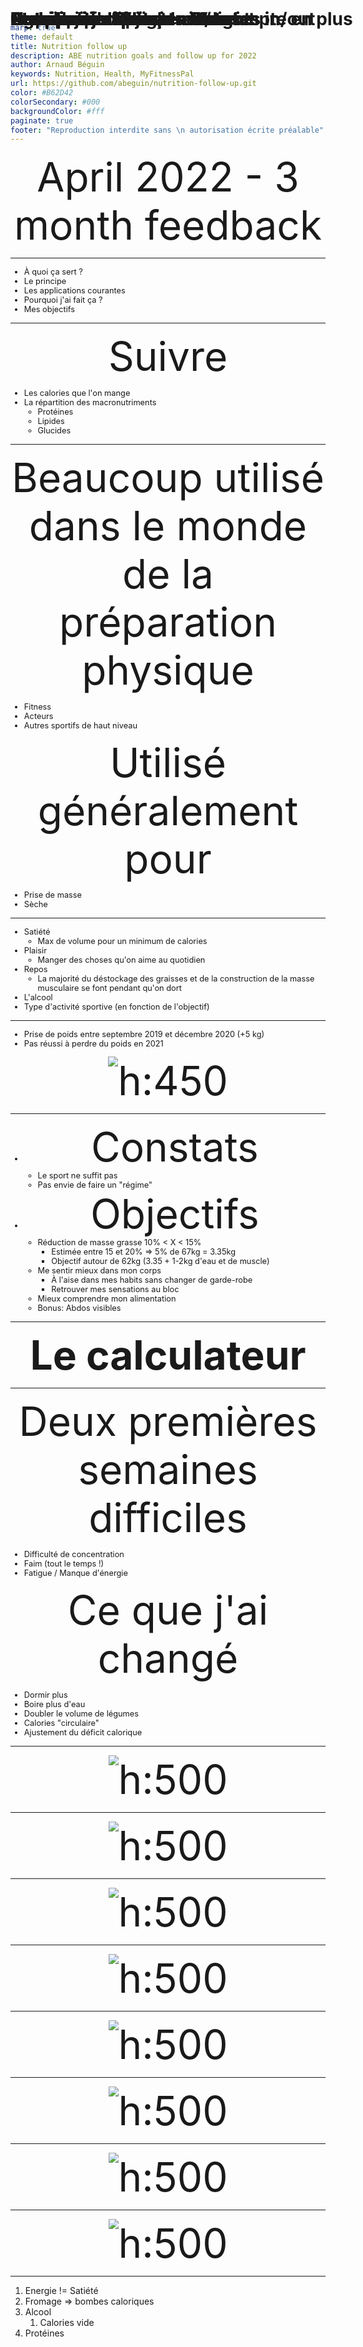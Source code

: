 ```yaml
---
marp: true
theme: default
title: Nutrition follow up
description: ABE nutrition goals and follow up for 2022
author: Arnaud Béguin
keywords: Nutrition, Health, MyFitnessPal
url: https://github.com/abeguin/nutrition-follow-up.git
color: #B62D42
colorSecondary: #000
backgroundColor: #fff
paginate: true
footer: "Reproduction interdite sans \n autorisation écrite préalable"
---
```


<style>
    :root {
        font-family: 'Montserrat',serif;
    }
    section::after {
        font-size: .75rem;
        content: 'Kleis Technology Sàrl © 2022  - ' attr(data-marpit-pagination) ' / ' attr(data-marpit-pagination-total);
    }

    h1 {
        position: absolute;
        top: 1rem;
    }
    table {
        margin: 1rem auto;
    }


</style>

<style scoped>
    section::after { color: transparent; }
</style>
# Nutrition follow up

April 2022 - 3 month feedback

---

# Agenda

- À quoi ça sert ?
- Le principe
- Les applications courantes
- Pourquoi j'ai fait ça ?
- Mes objectifs

---

# Le principe

Suivre

- Les calories que l'on mange
- La répartition des macronutriments
  - Protéines
  - Lipides
  - Glucides

---

# Les applications courantes

Beaucoup utilisé dans le monde de la préparation physique

- Fitness
- Acteurs
- Autres sportifs de haut niveau

Utilisé généralement pour
- Prise de masse
- Sèche

--- 

# Les choses à prendre en compte en plus

- Satiété
  - Max de volume pour un minimum de calories
- Plaisir
  - Manger des choses qu'on aime au quotidien
- Repos
  - La majorité du déstockage des graisses et de la construction de la masse musculaire se font pendant qu'on dort
- L'alcool 
- Type d'activité sportive (en fonction de l'objectif)

--- 

<style scoped>
    p {
        margin: 0 auto;
    }
    ul {
       font-size: 0.8rem; 
    }
</style>
# Pourquoi j'ai fait ça - constat

- Prise de poids entre septembre 2019 et décembre 2020 (+5 kg)
- Pas réussi à perdre du poids en 2021

![h:450](assets/weight-history.png)

---

<style scoped>
    ul {
       font-size: 0.8rem; 
    }
</style>
# Pourquoi j'ai fait ça

- Constats
  - Le sport ne suffit pas
  - Pas envie de faire un "régime"

- Objectifs
  - Réduction de masse grasse 10% < X < 15%
      - Estimée entre 15 et 20% => 5% de 67kg = 3.35kg
      - Objectif autour de 62kg (3.35 + 1-2kg d'eau et de muscle)
  - Me sentir mieux dans mon corps
      - À l'aise dans mes habits sans changer de garde-robe
      - Retrouver mes sensations au bloc
  - Mieux comprendre mon alimentation
  - Bonus: Abdos visibles

---

<style scoped>
    p {
        font-size: 4rem;
        text-align: center;
    }
</style>

**Le calculateur**

---

# Les premiers ajustements

Deux premières semaines difficiles

- Difficulté de concentration
- Faim (tout le temps !)
- Fatigue / Manque d'énergie

Ce que j'ai changé

- Dormir plus
- Boire plus d'eau
- Doubler le volume de légumes
- Calories "circulaire"
- Ajustement du déficit calorique

---

<style scoped>
  p {
    margin: auto;
  }
</style>
# Cut phase - Calories in/out

![h:500](assets/cal-in-out-cut.png)

---
<style scoped>
  p {
    margin: auto;
  }
</style>
# Cut phase - Calories in

![h:500](assets/cal-in-cut.png)

---
<style scoped>
  p {
    margin: auto;
  }
</style>
# Cut phase - Macro

![h:500](assets/macro-mean-cut.png)

---
<style scoped>
  p {
    margin: auto;
  }
</style>
# Cut phase - Weight

![h:500](assets/weight-cut.png)

---
<style scoped>
  p {
    margin: auto;
  }
</style>
# Stabilization phase - Calories in/out

![h:500](assets/cal-in-out-stabilization.png)

---
<style scoped>
  p {
    margin: auto;
  }
</style>
# Stabilization phase - Calories in

![h:500](assets/cal-in-stabilization.png)

---
<style scoped>
  p {
    margin: auto;
  }
</style>
# Stabilization phase - Macro

![h:500](assets/macro-mean-stabilization.png)

---
<style scoped>
  p {
    margin: auto;
  }
</style>
# Stabilization phase - Weight

![h:500](assets/weight-stabilization.png)

---

# Ce que je retiens

1. Energie != Satiété
2. Fromage => bombes caloriques
3. Alcool
   1. Calories vide
4. Protéines

